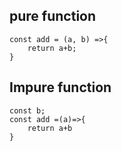 ## pure function
```
const add = (a, b) =>{
    return a+b;
}
```

## Impure function
```
const b;
const add =(a)=>{
    return a+b
}

```

